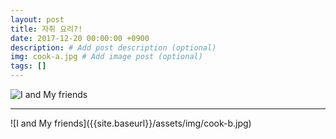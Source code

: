 ```yaml
---
layout: post
title: 자취 요리?!
date: 2017-12-20 00:00:00 +0900
description: # Add post description (optional)
img: cook-a.jpg # Add image post (optional)
tags: []
---
```

![I and My friends]({{site.baseurl}}/assets/img/cook-a.jpg)
<hr>
![I and My friends]({{site.baseurl}}/assets/img/cook-b.jpg)
